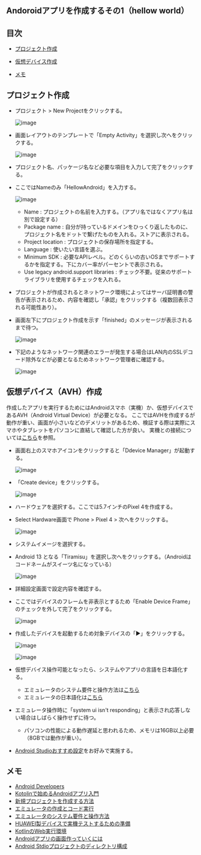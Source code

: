 ## Andoroidアプリを作成するその1（hellow world）
## 目次
- [プロジェクト作成](#anchor1)
- [仮想デバイス作成](#anchor2)

- [メモ](#anchor99)

<a id="anchor1"></a>
## プロジェクト作成
- プロジェクト > New Projectをクリックする。

  ![image](https://user-images.githubusercontent.com/87625373/209894530-10fdffda-4825-43f0-be0c-f30d546aa58c.png)

- 画面レイアウトのテンプレートで「Empty Activity」を選択し次へをクリックする。

  ![image](https://user-images.githubusercontent.com/87625373/209894608-fe74a814-059a-472a-bfdb-2daa5e33f9b2.png)

- プロジェクト名、パッケージ名など必要な項目を入力して完了をクリックする。
- ここではNameのみ「HellowAndroid」を入力する。

  ![image](https://user-images.githubusercontent.com/87625373/209895162-e1c68357-5a50-4604-89e5-29612cdf2881.png)

  - Name : プロジェクトの名前を入力する。（アプリ名ではなくアプリ名は別で設定する）
  - Package name : 自分が持っているドメインをひっくり返したものに、プロジェクト名をドットで繋げたものを入れる。ストアに表示される。
  - Project location : プロジェクトの保存場所を指定する。
  - Language : 使いたい言語を選ぶ。
  - Minimum SDK : 必要なAPIレベル。どのくらいの古いOSまでサポートするかを指定する。下にカバー率がパーセントで表示される。
  - Use legacy android.support libraries : チェック不要。従来のサポートライブラリを使用するチェックを入れる。

- プロジェクトが作成されるとネットワーク環境によってはサーバ証明書の警告が表示されるため、内容を確認し「承認」をクリックする（複数回表示される可能性あり）。
- 画面左下にプロジェクト作成を示す「finished」のメッセージが表示されるまで待つ。

  ![image](https://user-images.githubusercontent.com/87625373/209895621-2f2f9601-1e6d-4979-8344-9ca98cfe5197.png)

- 下記のようなネットワーク関連のエラーが発生する場合はLAN内のSSLデコード除外などが必要となるためネットワーク管理者に確認する。

  ![image](https://user-images.githubusercontent.com/87625373/208832806-330b3082-b8b2-4256-9db7-dfaf2e8a880f.png)

<a id="anchor2"></a>
## 仮想デバイス（AVH）作成
作成したアプリを実行するためにはAndroidスマホ（実機）か、仮想デバイスであるAVH（Android Virtual Device）が必要となる。
ここではAVHを作成するが動作が重い、画面が小さいなどのデメリットがあるため、検証する際は実際にスマホやタブレットをパソコンに直結して確認した方が良い。
実機との接続については[こちら](https://pouhon.net/android-connection/4619/)を参照。

- 画面右上のスマホアイコンをクリックすると「Ddevice Manager」が起動する。

  ![image](https://user-images.githubusercontent.com/87625373/209904655-c6728a8e-f847-46f0-ac3b-78d8387bb83e.png)
 
- 「Create device」をクリックする。

  ![image](https://user-images.githubusercontent.com/87625373/209904815-eaf4f402-fb96-4b5d-a661-59b7dd1972ce.png)

- ハードウェアを選択する。ここでは5.7インチのPixel 4を作成する。
- Select Hardware画面で Phone > Pixel 4 > 次へをクリックする。

  ![image](https://user-images.githubusercontent.com/87625373/209904949-ede13ebb-59ca-4e94-8ea2-b44baa0f9d54.png)

- システムイメージを選択する。
- Android 13 となる「Tiramisu」を選択し次へをクリックする。（Androidはコードネームがスイーツ名になっている）

  ![image](https://user-images.githubusercontent.com/87625373/209905569-cd437c7f-29bb-49d4-9152-f09ca2fa2dbb.png)

- 詳細設定画面で設定内容を確認する。
- ここではデバイスのフレームを非表示とするため「Enable Device Frame」のチェックを外して完了をクリックする。

  ![image](https://user-images.githubusercontent.com/87625373/209907397-0b0d1d09-b2a2-4776-9212-af1341df4af7.png)

- 作成したデバイスを起動するため対象デバイスの「▶」をクリックする。

  ![image](https://user-images.githubusercontent.com/87625373/209907802-846c8489-651f-4272-9f2f-4df1555dca2c.png)

  ![image](https://user-images.githubusercontent.com/87625373/209908167-4a1b016d-aab4-4cbb-8861-ba3b818f6f7f.png)



- 仮想デバイス操作可能となったら、システムやアプリの言語を日本語化する。
  - エミュレータのシステム要件と操作方法は[こちら](https://developer.android.com/studio/run/emulator?hl=ja#requirements)
  - エミュレータの日本語化は[こちら](https://pouhon.net/android-avd/4698/)
- エミュレータ操作時に「system ui isn't responding」と表示され応答しない場合はしばらく操作せずに待つ。
  - パソコンの性能による動作遅延と思われるため、メモリは16GB以上必要（8GBでは動作が重い）。
- [Android Studioおすすめ設定](https://pouhon.net/android-settings/4766/)をお好みで実施する。

<a id="anchor99"></a>
## メモ
- [Android Developers](https://developer.android.com/?hl=ja)
- [Kotolinで始めるAndroidアプリ入門](https://qiita.com/k-ysd/items/4efdecdfd60afe333a3a)
- [新規プロジェクトを作成する方法](https://original-game.com/develop-android-app-2/)
- [エミュレータの作成とコード実行](https://pouhon.net/android-avd/4698/)
- [エミュレータのシステム要件と操作方法](https://developer.android.com/studio/run/emulator?hl=ja#requirements)
- [HUAWEI製デバイスで実機テストするための準備](https://pouhon.net/android-connection/4619/)
- [KotlinのWeb実行環境](https://developer.android.com/training/kotlinplayground?hl=ja)
- [Androidアプリの画面作っていくには](https://qiita.com/cawmate_hitomi/items/35ae7c218090ae8f60b1)
- [Android Stdioプロジェクトのディレクトリ構成](http://gmonsoon.blog96.fc2.com/blog-entry-107.html)
